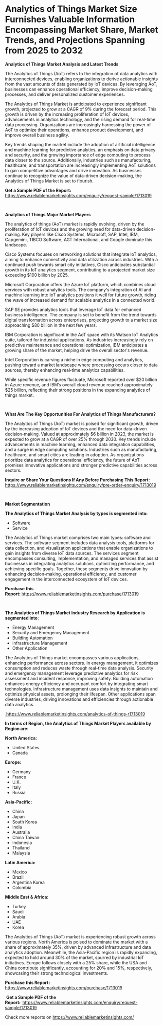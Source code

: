 <p><h1>Analytics of Things Market Size Furnishes Valuable Information Encompassing Market Share, Market Trends, and Projections Spanning from 2025 to 2032</h1></p><p><strong>Analytics of Things Market Analysis and Latest Trends</strong></p>
<p><p>The Analytics of Things (AoT) refers to the integration of data analytics with interconnected devices, enabling organizations to derive actionable insights from the vast amounts of data generated by IoT devices. By leveraging AoT, businesses can enhance operational efficiency, improve decision-making processes, and deliver personalized customer experiences. </p><p>The Analytics of Things Market is anticipated to experience significant growth, projected to grow at a CAGR of 9% during the forecast period. This growth is driven by the increasing proliferation of IoT devices, advancements in analytics technology, and the rising demand for real-time data processing. Organizations are increasingly harnessing the power of AoT to optimize their operations, enhance product development, and improve overall business agility.</p><p>Key trends shaping the market include the adoption of artificial intelligence and machine learning for predictive analytics, an emphasis on data privacy and security, and the growing importance of edge computing to process data closer to the source. Additionally, industries such as manufacturing, healthcare, and transportation are increasingly implementing AoT solutions to gain competitive advantages and drive innovation. As businesses continue to recognize the value of data-driven decision-making, the Analytics of Things Market is set to flourish.</p></p>
<p><strong>Get a Sample PDF of the Report:&nbsp;</strong> <a href="https://www.reliablemarketinsights.com/enquiry/request-sample/1713019?utm_campaign=2187&utm_medium=2&utm_source=Github&utm_content=ia&utm_term=10032025&utm_id=analytics-of-things">https://www.reliablemarketinsights.com/enquiry/request-sample/1713019</a></p>
<p>&nbsp;</p>
<p><strong>Analytics of Things Major Market Players</strong></p>
<p><p>The analytics of things (AoT) market is rapidly evolving, driven by the proliferation of IoT devices and the growing need for data-driven decision-making. Key players like Cisco Systems, Microsoft, SAP, Intel, IBM, Capgemini, TIBCO Software, AGT International, and Google dominate this landscape.</p><p>Cisco Systems focuses on networking solutions that integrate IoT analytics, aiming to enhance connectivity and data utilization across industries. With a continued push towards smart city initiatives, Cisco anticipates substantial growth in its IoT analytics segment, contributing to a projected market size exceeding $100 billion by 2025.</p><p>Microsoft Corporation offers the Azure IoT platform, which combines cloud services with robust analytics tools. The company's integration of AI and machine learning into IoT analytics positions it well for future growth, riding the wave of increased demand for scalable analytics in a connected world.</p><p>SAP SE provides analytics tools that leverage IoT data for enhanced business intelligence. The company is set to benefit from the trend towards digital transformation across enterprises, projecting growth to a market size approaching $80 billion in the next few years.</p><p>IBM Corporation is significant in the AoT space with its Watson IoT Analytics suite, tailored for industrial applications. As industries increasingly rely on predictive maintenance and operational optimization, IBM anticipates a growing share of the market, helping drive the overall sector's revenue.</p><p>Intel Corporation is carving a niche in edge computing and analytics, pushing toward a market landscape where processing occurs closer to data sources, thereby enhancing real-time analytics capabilities.</p><p>While specific revenue figures fluctuate, Microsoft reported over $20 billion in Azure revenue, and IBM’s overall cloud revenue reached approximately $25 billion, reflecting their strong positions in the expanding analytics of things market.</p></p>
<p>&nbsp;</p>
<p><strong>What Are The Key Opportunities For Analytics of Things Manufacturers?</strong></p>
<p><p>The Analytics of Things (AoT) market is poised for significant growth, driven by the increasing adoption of IoT devices and the need for data-driven decision-making. Valued at approximately $6 billion in 2023, the market is expected to grow at a CAGR of over 25% through 2030. Key trends include advancements in machine learning, enhanced data integration capabilities, and a surge in edge computing solutions. Industries such as manufacturing, healthcare, and smart cities are leading in adoption. As organizations prioritize data analytics for operational efficiency, the future of AoT promises innovative applications and stronger predictive capabilities across sectors.</p></p>
<p><strong>Inquire or Share Your Questions If Any Before Purchasing This Report:</strong> <a href="https://www.reliablemarketinsights.com/enquiry/pre-order-enquiry/1713019?utm_campaign=2187&utm_medium=2&utm_source=Github&utm_content=ia&utm_term=10032025&utm_id=analytics-of-things">https://www.reliablemarketinsights.com/enquiry/pre-order-enquiry/1713019</a></p>
<p>&nbsp;</p>
<p><strong>Market Segmentation</strong></p>
<p><strong>The Analytics of Things Market Analysis by types is segmented into:</strong></p>
<p><ul><li>Software</li><li>Service</li></ul></p>
<p><p>The Analytics of Things market comprises two main types: software and services. The software segment includes data analysis tools, platforms for data collection, and visualization applications that enable organizations to gain insights from diverse IoT data sources. The services segment encompasses consulting, implementation, and managed services that assist businesses in integrating analytics solutions, optimizing performance, and achieving specific goals. Together, these segments drive innovation by enhancing decision-making, operational efficiency, and customer engagement in the interconnected ecosystem of IoT devices.</p></p>
<p><strong>Purchase this Report:&nbsp;</strong><a href="https://www.reliablemarketinsights.com/purchase/1713019?utm_campaign=2187&utm_medium=2&utm_source=Github&utm_content=ia&utm_term=10032025&utm_id=analytics-of-things">https://www.reliablemarketinsights.com/purchase/1713019</a></p>
<p>&nbsp;</p>
<p><strong>The Analytics of Things Market Industry Research by Application is segmented into:</strong></p>
<p><ul><li>Energy Management</li><li>Security and Emergency Management</li><li>Building Automation</li><li>Infrastructure Management</li><li>Other Application</li></ul></p>
<p><p>The Analytics of Things market encompasses various applications, enhancing performance across sectors. In energy management, it optimizes consumption and reduces waste through real-time data analysis. Security and emergency management leverage predictive analytics for risk assessment and incident response, improving safety. Building automation enhances energy efficiency and occupant comfort by integrating smart technologies. Infrastructure management uses data insights to maintain and optimize physical assets, prolonging their lifespan. Other applications span diverse industries, driving innovations and efficiencies through actionable data analytics.</p></p>
<p><a href="https://www.reliablemarketinsights.com/analytics-of-things-r1713019?utm_campaign=2187&utm_medium=2&utm_source=Github&utm_content=ia&utm_term=10032025&utm_id=analytics-of-things">&nbsp;https://www.reliablemarketinsights.com/analytics-of-things-r1713019</a></p>
<p><strong>In terms of Region, the Analytics of Things Market Players available by Region are:</strong></p>
<p>
    <p> <strong> North America: </strong>
        <ul>
            <li>United States</li>
            <li>Canada</li>
        </ul>
        </p> 
    <p> <strong> Europe: </strong>
        <ul>
            <li>Germany</li>
            <li>France</li>
            <li>U.K.</li>
            <li>Italy</li>
            <li>Russia</li>
        </ul>
        </p> 
    <p> <strong> Asia-Pacific: </strong>
        <ul>
            <li>China</li>
            <li>Japan</li>
            <li>South Korea</li>
            <li>India</li>
            <li>Australia</li>
            <li>China Taiwan</li>
            <li>Indonesia</li>
            <li>Thailand</li>
            <li>Malaysia</li>
        </ul>
        </p> 
    <p> <strong> Latin America: </strong>
        <ul>
            <li>Mexico</li>
            <li>Brazil</li>
            <li>Argentina Korea</li>
            <li>Colombia</li>
        </ul>
        </p> 
    <p> <strong> Middle East & Africa: </strong>
        <ul>
            <li>Turkey</li>
            <li>Saudi</li>
            <li>Arabia</li>
            <li>UAE</li>
            <li>Korea</li>
        </ul>
    </p>
    </p>
<p><p>The Analytics of Things (AoT) market is experiencing robust growth across various regions. North America is poised to dominate the market with a share of approximately 35%, driven by advanced infrastructure and data analytics adoption. Meanwhile, the Asia-Pacific region is rapidly expanding, expected to hold around 30% of the market, spurred by industrial IoT initiatives. Europe follows closely with a 25% share, while the USA and China contribute significantly, accounting for 20% and 15%, respectively, showcasing their strong technological investments.</p></p>
<p><strong>Purchase this Report: </strong><a href="https://www.reliablemarketinsights.com/purchase/1713019?utm_campaign=2187&utm_medium=2&utm_source=Github&utm_content=ia&utm_term=10032025&utm_id=analytics-of-things">https://www.reliablemarketinsights.com/purchase/1713019</a></p>
<p>&nbsp;<strong>Get a Sample PDF of the Report:&nbsp;&nbsp;</strong><a href="https://www.reliablemarketinsights.com/enquiry/request-sample/1713019?utm_campaign=2187&utm_medium=2&utm_source=Github&utm_content=ia&utm_term=10032025&utm_id=analytics-of-things">https://www.reliablemarketinsights.com/enquiry/request-sample/1713019</a></p>
<p><strong></strong></p>
<p>Check more reports on <a href="https://www.reliablemarketinsights.com/?utm_campaign=2187&utm_medium=2&utm_source=Github&utm_content=ia&utm_term=10032025&utm_id=analytics-of-things">https://www.reliablemarketinsights.com/</a></p>